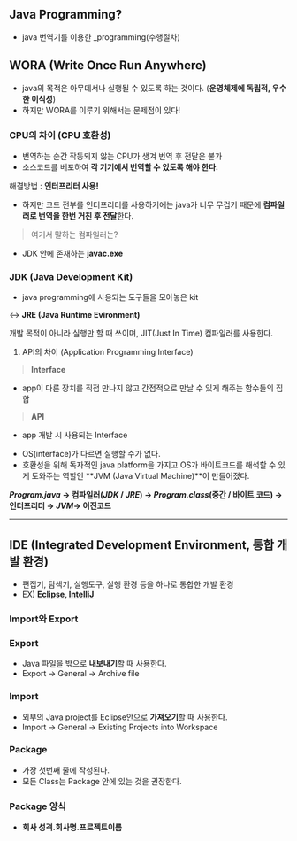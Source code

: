 ##  Java Programming?

+ java 번역기를 이용한 _programming(수행절차)

## WORA (Write Once Run Anywhere)

+ java의 목적은 아무데서나 실행될 수 있도록 하는 것이다. (**운영체제에 독립적, 우수한 이식성**)
+ 하지만 WORA를 이루기 위해서는 문제점이 있다!
### CPU의 차이 (CPU 호환성)
- 번역하는 순간 작동되지 않는 CPU가 생겨 번역 후 전달은 불가
- 소스코드를 베포하여 **각 기기에서 번역할 수 있도록 해야 한다.**

해결방법 : **인터프리터 사용!**

- 하지만 코드 전부를 인터프리터를 사용하기에는 java가 너무 무겁기 때문에 **컴파일러로 번역을 한번 거친 후 전달**한다.

>여기서 말하는 컴파일러는?
 + JDK 안에 존재하는 **javac.exe**

### JDK (Java Development Kit)

- java programming에 사용되는 도구들을 모아놓은 kit

↔ **JRE (Java Runtime Evironment)**

개발 목적이 아니라 실행만 할 때 쓰이며, JIT(Just In Time) 컴파일러를 사용한다.

1. API의 차이 (Application Programming Interface)

> **Interface** 
 + app이 다른 장치를 직접 만나지 않고 간접적으로 만날 수 있게 해주는 함수들의 집합
>**API** 
 + app 개발 시 사용되는 Interface

- OS(interface)가 다르면 실행할 수가 없다.
- 호환성을 위해 독자적인 java platform을 가지고 OS가 바이트코드를 해석할 수 있게 도와주는 역할인 **JVM (Java Virtual Machine)**이 만들어졌다.

**_Program.java_ → 컴파일러(_JDK_ / _JRE_) → _Program.class_(중간 / 바이트 코드) → 인터프리터 → _JVM_→ 이진코드**

---
## IDE (Integrated Development Environment, 통합 개발 환경)

- 편집기, 탐색기, 실행도구, 실행 환경 등을 하나로 통합한 개발 환경
- EX)   **[Eclipse](https://www.eclipse.org/downloads/), [IntelliJ](https://www.jetbrains.com/ko-kr/idea/)**
### Import와 Export

### Export

- Java 파일을 밖으로 **내보내기**할 때 사용한다.
- Export → General → Archive file

### Import

- 외부의 Java project를 Eclipse안으로 **가져오기**할 때 사용한다.
- Import → General → Existing Projects into Workspace

### Package
- 가장 첫번째 줄에 작성된다.
- 모든 Class는 Package 안에 있는 것을 권장한다.

### Package 양식
+ **회사 성격.회사명.프로젝트이름**